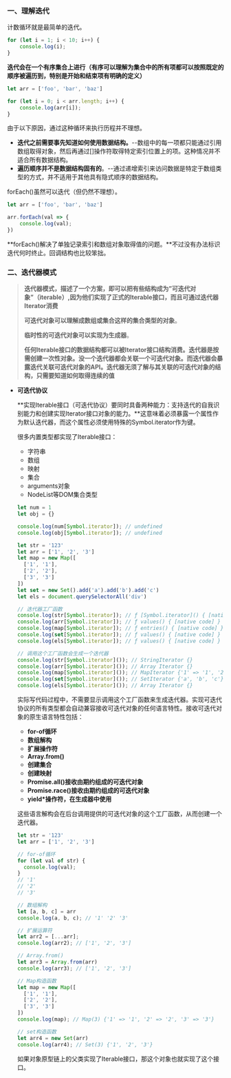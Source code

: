 ### 一、理解迭代

计数循环就是最简单的迭代。

```javascript
for (let i = 1; i < 10; i++) {
	console.log(i);
}
```

**迭代会在一个有序集合上进行（有序可以理解为集合中的所有项都可以按照既定的顺序被遍历到，特别是开始和结束项有明确的定义）**

```javascript
let arr = ['foo', 'bar', 'baz']

for (let i = 0; i < arr.length; i++) {
	console.log(arr[i]);
}
```

由于以下原因，通过这种循环来执行历程并不理想。

- **迭代之前需要事先知道如何使用数据结构。**--数组中的每一项都只能通过引用数组取得对象，然后再通过[]操作符取得特定索引位置上的项。这种情况并不适合所有数据结构。
- **遍历顺序并不是数据结构固有的**。--通过递增索引来访问数据是特定于数组类型的方式，并不适用于其他具有隐式顺序的数据结构。

forEach()虽然可以迭代（但仍然不理想）。

```javascript
let arr = ['foo', 'bar', 'baz']

arr.forEach(val => {
	console.log(val);
})
```

**forEach()解决了单独记录索引和数组对象取得值的问题。**不过没有办法标识迭代何时终止。回调结构也比较笨拙。

### 二、迭代器模式

> **迭代器模式，描述了一个方案，即可以把有些结构成为”可迭代对象”（iterable）,因为他们实现了正式的Iterable接口，而且可通过迭代器Iterator消费**
>
> **可迭代对象可以理解成数组或集合这样的集合类型的对象**。
>
> **临时性的可迭代对象可以实现为生成器**。
>
> **任何Iterable接口的数据结构都可以被Iterator接口结构消费。迭代器是按需创建一次性对象。没一个迭代器都会关联一个可迭代对象。而迭代器会暴露迭代关联可迭代对象的API。迭代器无须了解与其关联的可迭代对象的结构，只需要知道如何取得连续的值**

* **可迭代协议**

  **实现Iterable接口（可迭代协议）要同时具备两种能力：支持迭代的自我识别能力和创建实现Iterator接口对象的能力。**这意味着必须暴露一个属性作为默认迭代器，而这个属性必须使用特殊的Symbol.iterator作为键。

  很多内置类型都实现了Iterable接口：

  * 字符串
  * 数组
  * 映射
  * 集合
  * arguments对象
  * NodeList等DOM集合类型

  ```javascript
  let num = 1
  let obj = {}
  
  console.log(num[Symbol.iterator]); // undefined
  console.log(obj[Symbol.iterator]); // undefined
  
  let str = '123'
  let arr = ['1', '2', '3']
  let map = new Map([
    ['1', '1'],
    ['2', '2'],
    ['3', '3']
  ])
  let set = new Set().add('a').add('b').add('c')
  let els = document.querySelectorAll('div')
  
  // 迭代器工厂函数
  console.log(str[Symbol.iterator]); // ƒ [Symbol.iterator]() { [native code] }
  console.log(arr[Symbol.iterator]); // ƒ values() { [native code] }
  console.log(map[Symbol.iterator]); // ƒ entries() { [native code] }
  console.log(set[Symbol.iterator]); // ƒ values() { [native code] }
  console.log(els[Symbol.iterator]); // ƒ values() { [native code] }
  
  // 调用这个工厂函数会生成一个迭代器
  console.log(str[Symbol.iterator]()); // StringIterator {}
  console.log(arr[Symbol.iterator]()); // Array Iterator {}
  console.log(map[Symbol.iterator]()); // MapIterator {'1' => '1', '2' => '2', '3' => '3'}
  console.log(set[Symbol.iterator]()); // SetIterator {'a', 'b', 'c'}
  console.log(els[Symbol.iterator]()); // Array Iterator {}
  ```

  实际写代码过程中，不需要显示调用这个工厂函数来生成迭代器。实现可迭代协议的所有类型都会自动兼容接收可迭代对象的任何语言特性。接收可迭代对象的原生语言特性包括：

  * **for-of循环**
  * **数组解构**
  * **扩展操作符**
  * **Array.from()**
  * **创建集合**
  * **创建映射**
  * **Promise.all()接收由期约组成的可迭代对象**
  * **Promise.race()接收由期约组成的可迭代对象**
  * **yield*操作符，在生成器中使用**

  这些语言解构会在后台调用提供的可迭代对象的这个工厂函数，从而创建一个迭代器。

  ```javascript
  let str = '123'
  let arr = ['1', '2', '3']
  
  // for-of循环
  for (let val of str) {
  	console.log(val);
  }
  // '1'
  // '2'
  // '3'
  
  // 数组解构
  let [a, b, c] = arr
  console.log(a, b, c); // '1' '2' '3'
  
  // 扩展运算符
  let arr2 = [...arr];
  console.log(arr2); // ['1', '2', '3']
  
  // Array.from()
  let arr3 = Array.from(arr)
  console.log(arr3); // ['1', '2', '3']
  
  // Map构造函数
  let map = new Map([
    ['1', '1'],
    ['2', '2'],
    ['3', '3']
  ])
  console.log(map); // Map(3) {'1' => '1', '2' => '2', '3' => '3'}
  
  // set构造函数
  let arr4 = new Set(arr)
  console.log(arr4); // Set(3) {'1', '2', '3'}
  ```

  如果对象原型链上的父类实现了Iterable接口，那这个对象也就实现了这个接口。

  ```
  
  ```

  